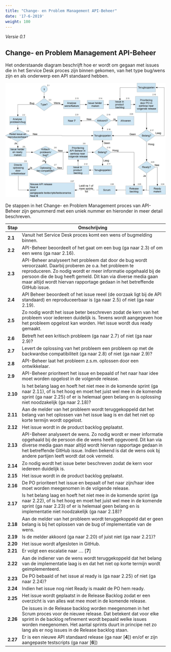 ```yaml
---
title: "Change- en Problem Management API-Beheer"
date: '17-6-2019'
weight: 100
---
```


*Versie 0.1*

## Change- en Problem Management API-Beheer

Het onderstaande diagram beschrijft hoe er wordt om gegaan met issues die in het Service Desk proces zijn binnen gekomen, van het type bug/wens zijn en als onderwerp een API standaard hebben.

![Change- en Problem Management API-Beheer](https://github.com/VNG-Realisatie/api-beheer/blob/master/Processen/CR-PR-API-Beheer.jpg)

De stappen in het Change- en Problem Management proces van API-Beheer zijn genummerd met een uniek nummer en hieronder in meer detail beschreven.

| **Stap** | **Omschrijving** |
| -------- | ---------------- |
| **2.1** | Vanuit het Service Desk proces komt een wens of bugmelding binnen. |
| **2.2** | API-Beheer beoordeelt of het gaat om een bug (ga naar 2.3) of om een wens (ga naar 2.16). |
| **2.3** | API-Beheer analyseert het probleem dat door de bug wordt veroorzaakt. Daarbij proberen ze o.a. het probleem te reproduceren. Zo nodig wordt er meer informatie opgehaald bij de persoon die de bug heeft gemeld. Dit kan via diverse media gaan maar altijd wordt hiervan rapportage gedaan in het betreffende GitHub issue. |
| **2.4** | API Beheer beoordeelt of het issue reeel (de oorzaak ligt bij de API standaard) en reproduceerbaar is (ga naar 2.5) of niet (ga naar 2.19). |
| **2.5** | Zo nodig wordt het issue beter beschreven zodat de kern van het probleem voor iedereen duidelijk is. Tevens wordt aangegeven hoe het probleem opgelost kan worden. Het issue wordt dus ready gemaakt. |
| **2.6** | Betreft het een kritisch probleem (ga naar 2.7) of niet (ga naar 2.9)? |
| **2.7** | Levert de oplossing van het probleem een probleem op met de backwardse compatibiliteit (ga naar 2.8) of niet (ga naar 2.9)? |
| **2.8** | API-Beheer laat het probleem z.s.m. oplossen door een ontwikkelaar. |
| **2.9** | API-Beheer prioriteert het issue en bepaald of het naar haar idee moet worden opgelost in de volgende release. |
| **2.10** | Is het belang laag en hoeft het niet mee in de komende sprint (ga naar 2.11), of is het hoog en moet het juist wel mee in de komende sprint (ga naar 2.25) of er is helemaal geen belang en is oplossing niet noodzakelijk (ga naar 2.18)? |
| **2.11** | Aan de melder van het probleem wordt teruggekoppeld dat het belang van het oplossen van het issue laag is en dat het niet op korte termijn wordt opgelost. |
| **2.12** | Het issue wordt in de product backlog geplaatst. |
| **2.13** | API-Beheer analyseert de wens. Zo nodig wordt er meer informatie opgehaald bij de persoon die de wens heeft opgevoerd. Dit kan via diverse media gaan maar altijd wordt hiervan rapportage gedaan in het betreffende GitHub issue. Indien bekend is dat de wens ook bj andere partijen leeft wordt dat ook vermeld. |
| **2.14** | Zo nodig wordt het issue beter beschreven zodat de kern voor iedereen duidelijk is. |
| **2.15** | Het issue wordt in de product backlog geplaatst. |
| **2.16** | De PO prioriteert het issue en bepaalt of het naar zijn/haar idee moet worden meegenomen in de volgende release. |
| **2.17** | Is het belang laag en hoeft het niet mee in de komende sprint (ga naar 2.22), of is het hoog en moet het juist wel mee in de komende sprint (ga naar 2.23) of er is helemaal geen belang en is implementatie niet noodzakelijk (ga naar 2.18)? |
| **2.18** | Aan de melder van het probleem wordt teruggekoppeld dat er geen belang is bij het oplossen van de bug of implementatie van de wens. | 
| **2.19** | Is de melder akkoord (ga naar 2.20) of juist niet (ga naar 2.21)? |
| **2.20** | Het issue wordt afgesloten in GitHub. |
| **2.21** | Er volgt een escalatie naar .... [**7**] |
| **2.22** | Aan de indiener van de wens wordt teruggekoppeld dat het belang van de implementatie laag is en dat het niet op korte termijn wordt geimplementeerd. |
| **2.23** | De PO bebaald of het issue al ready is (ga naar 2.25) of niet (ga naar 2.24)? |
| **2.24** | Indien het issue nog niet Ready is maakt de PO hem ready. |
| **2.25** | Het issue wordt geplaatst in de Release Backlog zodat er een overzicht is van alles wat mee moet in de komende release. |  
| **2.26** | De issues in de Release backlog worden meegenomen in het Scrum proces voor de nieuwe release. Dat betekent dat voor elke sprint in de backlog refinement wordt bepaald welke issues worden meegenomen. Het aantal sprints duurt in principe net zo lang als er nog issues in de Release backlog staan. |
| **2.27** | Er is een nieuwe API standaard release (ga naar [**4**]) en/of er zijn aangepaste testscripts (ga naar [**6**]) | vervaardigd.
